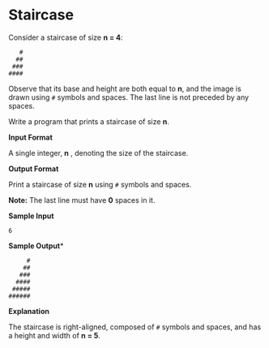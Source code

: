 Staircase
===========

Consider a staircase of size **n = 4**:
```
   #
  ##
 ###
####
```
Observe that its base and height are both equal to **n**, and the image is drawn using `#` symbols and spaces. The last 
line is not preceded by any spaces.

Write a program that prints a staircase of size **n**.

**Input Format**

A single integer, **n** , denoting the size of the staircase.

**Output Format**

Print a staircase of size **n** using `#` symbols and spaces.

**Note:** The last line must have **0** spaces in it.

**Sample Input**
```
6 
```

**Sample Output***
```
     #
    ##
   ###
  ####
 #####
######
```

**Explanation**

The staircase is right-aligned, composed of `#` symbols and spaces, and has a height and width of **n = 5**.